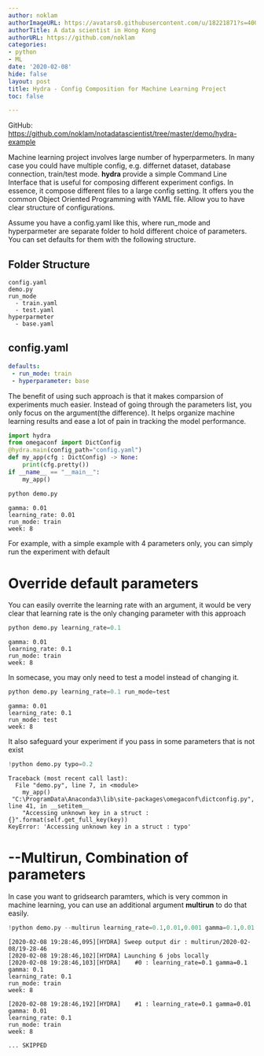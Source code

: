 ```yaml
---
author: noklam
authorImageURL: https://avatars0.githubusercontent.com/u/18221871?s=400&u=0ca734683fc7e41a3565c5591218008af5a77e9b&v=4
authorTitle: A data scientist in Hong Kong
authorURL: https://github.com/noklam
categories:
- python
- ML
date: '2020-02-08'
hide: false
layout: post
title: Hydra - Config Composition for Machine Learning Project
toc: false

---
```


GitHub: https://github.com/noklam/notadatascientist/tree/master/demo/hydra-example


 Machine learning project involves large number of hyperparmeters. In many case you could have multiple config, e.g. differnet dataset, database connection, train/test mode. __hydra__ provide a simple Command Line Interface that is useful for composing different experiment configs. In essence, it compose different files to a large config setting. It offers you the common Object Oriented Programming with YAML file. Allow you to have clear structure of configurations.

 Assume you have a config.yaml like this, where run_mode and hyperparmeter are separate folder to hold different choice of parameters. You can set defaults for them with the following structure.

## Folder Structure
```
config.yaml
demo.py
run_mode
  - train.yaml
  - test.yaml
hyperparmeter
  - base.yaml
```
## config.yaml
```yaml
defaults:
 - run_mode: train
 - hyperparameter: base
```

The benefit of using such approach is that it makes comparsion of experiments much easier. Instead of going through the parameters list, you only focus on the argument(the difference). It helps organize machine learning results and ease a lot of pain in tracking the model performance.


```python
import hydra
from omegaconf import DictConfig
@hydra.main(config_path="config.yaml")
def my_app(cfg : DictConfig) -> None:
    print(cfg.pretty())
if __name__ == "__main__":
    my_app()
```


```python
python demo.py
```

    gamma: 0.01
    learning_rate: 0.01
    run_mode: train
    week: 8



For example, with a simple example with 4 parameters only, you can simply run the experiment with default

# Override default parameters

You can easily overrite the learning rate with an argument, it would be very clear that learning rate is the only changing parameter with this approach


```python
python demo.py learning_rate=0.1
```

    gamma: 0.01
    learning_rate: 0.1
    run_mode: train
    week: 8



In somecase, you may only need to test a model instead of changing it.


```python
python demo.py learning_rate=0.1 run_mode=test
```

    gamma: 0.01
    learning_rate: 0.1
    run_mode: test
    week: 8


It also safeguard your experiment if you pass in some parameters that is not exist


```python
!python demo.py typo=0.2
```

    Traceback (most recent call last):
      File "demo.py", line 7, in <module>
        my_app()
     "C:\ProgramData\Anaconda3\lib\site-packages\omegaconf\dictconfig.py", line 41, in __setitem__
        "Accessing unknown key in a struct : {}".format(self.get_full_key(key))
    KeyError: 'Accessing unknown key in a struct : typo'


# --Multirun,  Combination of parameters
In case you want to gridsearch paramters, which is very common in machine learning, you can use an additional argument __multirun__ to do that easily.


```python
!python demo.py --multirun learning_rate=0.1,0.01,0.001 gamma=0.1,0.01

```

    [2020-02-08 19:28:46,095][HYDRA] Sweep output dir : multirun/2020-02-08/19-28-46
    [2020-02-08 19:28:46,102][HYDRA] Launching 6 jobs locally
    [2020-02-08 19:28:46,103][HYDRA] 	#0 : learning_rate=0.1 gamma=0.1
    gamma: 0.1
    learning_rate: 0.1
    run_mode: train
    week: 8

    [2020-02-08 19:28:46,192][HYDRA] 	#1 : learning_rate=0.1 gamma=0.01
    gamma: 0.01
    learning_rate: 0.1
    run_mode: train
    week: 8

    ... SKIPPED